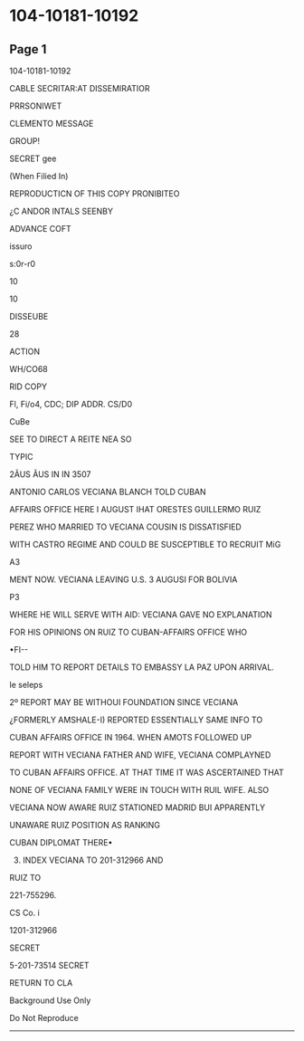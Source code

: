 # 104-10181-10192

## Page 1

104-10181-10192

CABLE SECRITAR:AT DISSEMIRATIOR

PRRSONIWET

CLEMENTO MESSAGE

GROUP!

SECRET gee

(When Filied In)

REPRODUCTICN OF THIS COPY PRONIBITEO

¿C ANDOR INTALS SEENBY

ADVANCE COFT

issuro

s:0r-r0

10

10

DISSEUBE

28

ACTION

WH/CO68

RID COPY

Fl, Fi/o4, CDC; DIP ADDR. CS/D0

CuBe

SEE TO DIRECT A REITE NEA SO

TYPIC

2ÃUS ÃUS IN IN 3507

ANTONIO CARLOS VECIANA BLANCH TOLD CUBAN

AFFAIRS OFFICE HERE I AUGUST IHAT ORESTES GUILLERMO RUIZ

PEREZ WHO MARRIED TO VECIANA COUSIN IS DISSATISFIED

WITH CASTRO REGIME AND COULD BE SUSCEPTIBLE TO RECRUIT MiG

A3

MENT NOW. VECIANA LEAVING U.S. 3 AUGUSI FOR BOLIVIA

P3

WHERE HE WILL SERVE WITH AID: VECIANA GAVE NO EXPLANATION

FOR HIS OPINIONS ON RUIZ TO CUBAN-AFFAIRS OFFICE WHO

•FI--

TOLD HIM TO REPORT DETAILS TO EMBASSY LA PAZ UPON ARRIVAL.

le seleps

2º REPORT MAY BE WITHOUI FOUNDATION SINCE VECIANA

¿FORMERLY AMSHALE-I) REPORTED ESSENTIALLY SAME INFO TO

CUBAN AFFAIRS OFFICE IN 1964. WHEN AMOTS FOLLOWED UP

REPORT WITH VECIANA FATHER AND WIFE, VECIANA COMPLAYNED

TO CUBAN AFFAIRS OFFICE. AT THAT TIME IT WAS ASCERTAINED THAT

NONE OF VECIANA FAMILY WERE IN TOUCH WITH RUIL WIFE. ALSO

VECIANA NOW AWARE RUIZ STATIONED MADRID BUI APPARENTLY

UNAWARE RUIZ POSITION AS RANKING

CUBAN DIPLOMAT THERE•

3. INDEX VECIANA TO 201-312966 AND

RUIZ TO

221-755296.

CS Co. i

1201-312966

SECRET

5-201-73514 SECRET

RETURN TO CLA

Background Use Only

Do Not Reproduce

---


